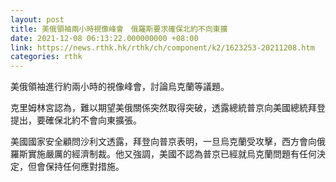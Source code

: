 ```yaml
---
layout: post
title: 美俄領袖兩小時視像峰會　俄羅斯要求確保北約不向東擴
date: 2021-12-08 06:13:22.000000000 +08:00
link: https://news.rthk.hk/rthk/ch/component/k2/1623253-20211208.htm
categories: rthk
---
```


美俄領袖進行約兩小時的視像峰會，討論烏克蘭等議題。

克里姆林宮認為，難以期望美俄關係突然取得突破，透露總統普京向美國總統拜登提出，要確保北約不會向東擴張。

美國國家安全顧問沙利文透露，拜登向普京表明，一旦烏克蘭受攻擊，西方會向俄羅斯實施嚴厲的經濟制裁。他又強調，美國不認為普京已經就烏克蘭問題有任何決定，但會保持任何應對措施。
